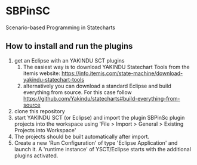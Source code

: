 # SBPinSC
Scenario-based Programming in Statecharts


## How to install and run the plugins

1. get an Eclipse with an YAKINDU SCT plugins
    1. The easiest way is to download YAKINDU Statechart Tools from the itemis website: https://info.itemis.com/state-machine/download-yakindu-statechart-tools
    1. alternatively you can download a standard Eclipse and build everything from source. For this case follow https://github.com/Yakindu/statecharts#build-everything-from-source
1. clone this repository
1. start YAKINDU SCT (or Eclipse) and import the plugin SBPinSc plugin projects into the workspace using 'File > Import > General > Existing Projects into Workspace'
1. The projects should be built automatically after import.
1. Create a new 'Run Configuration' of type 'Eclipse Application' and launch it. A 'runtime instance' of YSCT/Eclipse starts with the additional plugins activated. 


